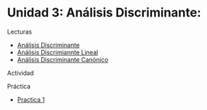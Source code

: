 # Unidad 3: Análisis Discriminante:

Lecturas

- [Análisis Discriminante](2018_Análisis_Discriminante.pdf)
- [Análisis Discrimiannte Lineal](2018_Análisis_Discriminante_Lineal.pdf)
- [Análisis Discriminante Canónico](2018_Análisis_Discriminante_Canónico.pdf)

Actividad

Práctica
- [Practica 1](DISCRIMINANTE%20en%20R_2018.pdf)

